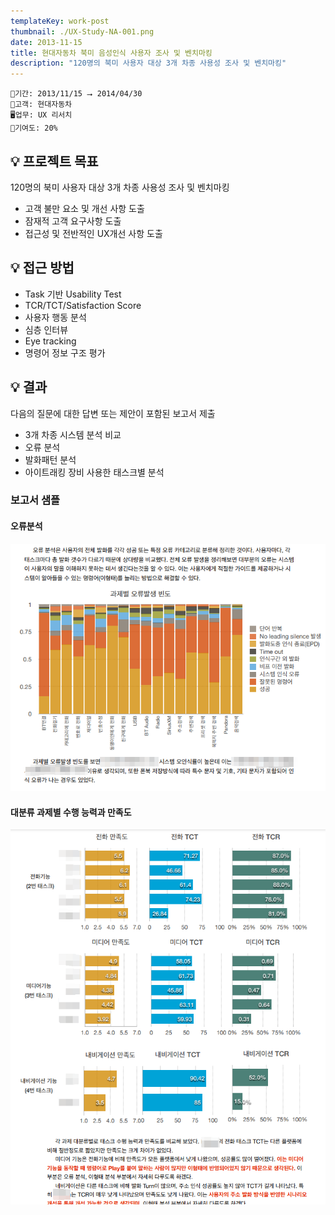 ```yaml
---
templateKey: work-post
thumbnail: ./UX-Study-NA-001.png
date: 2013-11-15
title: 현대자동차 북미 음성인식 사용자 조사 및 벤치마킹
description: "120명의 북미 사용자 대상 3개 차종 사용성 조사 및 벤치마킹"
---
```

```
📅기간: 2013/11/15 ⭢ 2014/04/30
🤝고객: 현대자동차
🖥️업무: UX 리서치
🎯기여도: 20%
```

## 💡 프로젝트 목표
120명의 북미 사용자 대상 3개 차종 사용성 조사 및 벤치마킹
- 고객 불만 요소 및 개선 사항 도출
- 잠재적 고객 요구사항 도출
- 접근성 및 전반적인 UX개선 사항 도출

## 💡 접근 방법
- Task 기반 Usability Test
- TCR/TCT/Satisfaction Score
- 사용자 행동 분석
- 심층 인터뷰
- Eye tracking
- 명령어 정보 구조 평가

## 💡 결과
다음의 질문에 대한 답변 또는 제안이 포함된 보고서 제출

- 3개 차종 시스템 분석 비교
- 오류 분석
- 발화패턴 분석
- 아이트래킹 장비 사용한 태스크별 분석

### 보고서 샘플
#### 오류분석
![오류분석](./UX-Study-NA-001.png)

#### 대분류 과제별 수행 능력과 만족도
![대분류 과제별 수행 능력과 만족도](./UX-Study-NA-002.png)